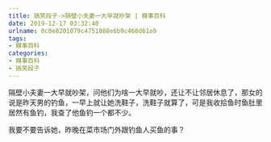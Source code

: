 ```yaml
---
title: 搞笑段子->隔壁小夫妻一大早就吵架 | 糗事百科
date: 2019-12-17 03:32:40
urlname: 0c0e8201079c4751888e6b9c460d61a9
tags: 
- 糗事百科
categories:
- 糗事百科
- 搞笑段子
---
```

隔壁小夫妻一大早就吵架，问他们为啥一大早就吵，还让不让邻居休息了，那女的说是昨天男的钓鱼，一早上就让她洗鞋子，洗鞋子就算了，可是我收拾鱼时鱼肚里居然有鱼钓，我查了他鱼钓一个都不少。

我要不要告诉她，昨晚在菜市场门外跟钓鱼人买鱼的事？


